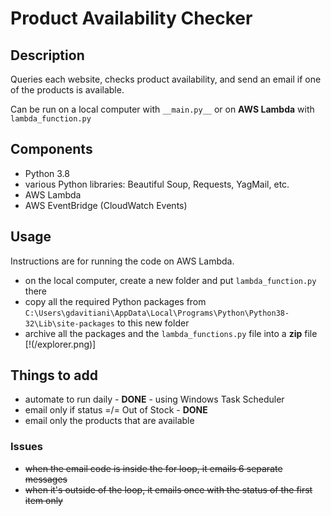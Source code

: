 # Product Availability Checker

## Description
Queries each website, checks product availability, and send an email if one of the products is available.  

Can be run on a local computer with `__main.py__` or on **AWS Lambda** with `lambda_function.py`


## Components
- Python 3.8
- various Python libraries: Beautiful Soup, Requests, YagMail, etc.
- AWS Lambda
- AWS EventBridge (CloudWatch Events)


## Usage
Instructions are for running the code on AWS Lambda.
- on the local computer, create a new folder and put `lambda_function.py` there
- copy all the required Python packages from `C:\Users\gdavitiani\AppData\Local\Programs\Python\Python38-32\Lib\site-packages` to this new folder
- archive all the packages and the `lambda_functions.py` file into a **zip** file  
[!(/explorer.png)]


## Things to add
- automate to run daily - **DONE** - using Windows Task Scheduler
- email only if status =/= Out of Stock - **DONE**
- email only the products that are available


### Issues
 - ~~when the email code is inside the for loop, it emails 6 separate messages~~
 - ~~when it's outside of the loop, it emails once with the status of the first item only~~
